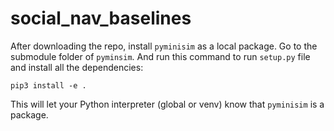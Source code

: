 # social_nav_baselines

After downloading the repo, install `pyminisim` as a local package. Go to the submodule folder of `pyminsim`.
And run this command to run `setup.py` file and install all the dependencies:

```
pip3 install -e .
```

This will let your Python interpreter (global or venv) know that `pyminisim` is a package.